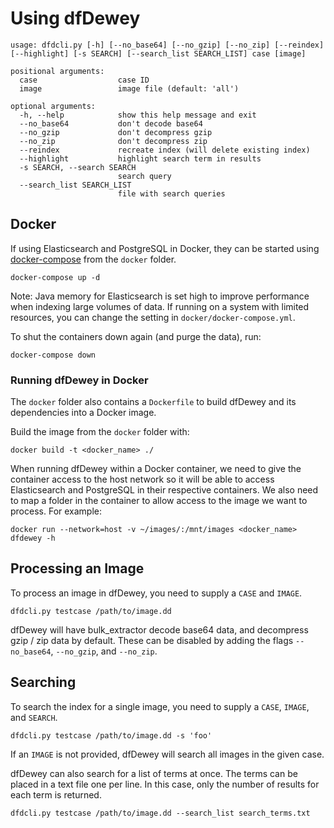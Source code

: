 # Using dfDewey

```shell
usage: dfdcli.py [-h] [--no_base64] [--no_gzip] [--no_zip] [--reindex]
[--highlight] [-s SEARCH] [--search_list SEARCH_LIST] case [image]

positional arguments:
  case                  case ID
  image                 image file (default: 'all')

optional arguments:
  -h, --help            show this help message and exit
  --no_base64           don't decode base64
  --no_gzip             don't decompress gzip
  --no_zip              don't decompress zip
  --reindex             recreate index (will delete existing index)
  --highlight           highlight search term in results
  -s SEARCH, --search SEARCH
                        search query
  --search_list SEARCH_LIST
                        file with search queries
```

## Docker

If using Elasticsearch and PostgreSQL in Docker, they can be started using
[docker-compose](https://docs.docker.com/compose/install/) from the `docker`
folder.

```shell
docker-compose up -d
```

Note: Java memory for Elasticsearch is set high to improve performance when
indexing large volumes of data. If running on a system with limited resources,
you can change the setting in `docker/docker-compose.yml`.

To shut the containers down again (and purge the data), run:

```shell
docker-compose down
```

### Running dfDewey in Docker

The `docker` folder also contains a `Dockerfile` to build dfDewey and its
dependencies into a Docker image.

Build the image from the `docker` folder with:

```shell
docker build -t <docker_name> ./
```

When running dfDewey within a Docker container, we need to give the container
access to the host network so it will be able to access Elasticsearch and
PostgreSQL in their respective containers. We also need to map a folder in the
container to allow access to the image we want to process. For example:

```shell
docker run --network=host -v ~/images/:/mnt/images <docker_name> dfdewey -h
```

## Processing an Image

To process an image in dfDewey, you need to supply a `CASE` and `IMAGE`.

```shell
dfdcli.py testcase /path/to/image.dd
```

dfDewey will have bulk_extractor decode base64 data, and decompress gzip / zip
data by default. These can be disabled by adding the flags `--no_base64`,
`--no_gzip`, and `--no_zip`.

## Searching

To search the index for a single image, you need to supply a `CASE`, `IMAGE`,
and `SEARCH`.

```shell
dfdcli.py testcase /path/to/image.dd -s 'foo'
```

If an `IMAGE` is not provided, dfDewey will search all images in the given case.

dfDewey can also search for a list of terms at once. The terms can be placed in
a text file one per line. In this case, only the number of results for each term
is returned.

```shell
dfdcli.py testcase /path/to/image.dd --search_list search_terms.txt
```
